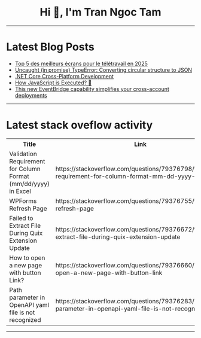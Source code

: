 <h1 align="center">Hi 👋, I'm Tran Ngoc Tam</h1>

---

# Latest Blog Posts 
<!-- BLOG-POST-LIST:START -->
- [Top 5 des meilleurs écrans pour le télétravail en 2025](https://dev.to/xavier/top-5-des-meilleurs-ecrans-pour-le-teletravail-en-2025-3001)
- [Uncaught &lpar;in promise&rpar; TypeError: Converting circular structure to JSON](https://dev.to/brillant_loroque_e6284f87/uncaught-in-promise-typeerror-converting-circular-structure-to-json-43m6)
- [.NET Core Cross-Platform Development](https://dev.to/abtosoftware/net-core-cross-platform-development-j17)
- [How JavaScript is Executed? 🤔](https://dev.to/alisamir/how-javascript-is-executed-3f3d)
- [This new EventBridge capability simplifies your cross-account deployments](https://dev.to/vijaykodam/this-new-eventbridge-capability-simplifies-your-cross-account-deployments-3fbj)
<!-- BLOG-POST-LIST:END -->

---

# Latest stack oveflow activity
<table>
  <tr><th>Title</th><th>Link</th></tr>
  <!-- STACKOVERFLOW:START --><tr><td>Validation Requirement for Column Format &lpar;mm/dd/yyyy&rpar; in Excel</td><td>https://stackoverflow.com/questions/79376798/validation-requirement-for-column-format-mm-dd-yyyy-in-excel</td></tr><tr><td>WPForms Refresh Page</td><td>https://stackoverflow.com/questions/79376755/wpforms-refresh-page</td></tr><tr><td>Failed to Extract File During Quix Extension Update</td><td>https://stackoverflow.com/questions/79376672/failed-to-extract-file-during-quix-extension-update</td></tr><tr><td>How to open a new page with button Link?</td><td>https://stackoverflow.com/questions/79376660/how-to-open-a-new-page-with-button-link</td></tr><tr><td>Path parameter in OpenAPI yaml file is not recognized</td><td>https://stackoverflow.com/questions/79376283/path-parameter-in-openapi-yaml-file-is-not-recognized</td></tr><!-- STACKOVERFLOW:END -->
</table>

---


